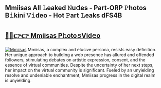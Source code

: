 ## Mmiisas All 𝙻eaked 𝙽u𝚍es - Part-ORP 𝙿hotos B𝚒kini 𝚅𝚒deo - Hot 𝙿art 𝙻eaks dFS4B

# <h2><a href="http://ld2pmcr.urlbe.top/?page=Mmiisas">🔗🔗👉👉 Mmiisas P𝚑oto𝚜Vid𝚎o</a></h2>

[![Mmiisas](https://i.imgur.com/eBuTRDB.gif)](http://ld2pmcr.urlbe.top/?page=Mmiisas)
Mmiisas, a complex and elusive persona, resists easy definition. Her unique approach to building a web presence has allured and offended followers, stimulating debates on artistic expression, consent, and the essence of virtual communities. Despite the uncertainty of her next steps, her impact on the virtual community is significant. Fueled by an unyielding resolve and undeniable enchantment, Mmiisas progress in the digital realm is unyielding.
